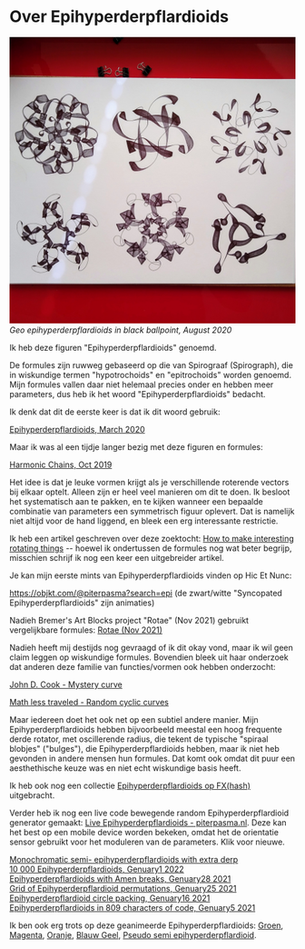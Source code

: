 # Over Epihyperderpflardioids

![Geo epihyperderpflardioids in black ballpoint, August 2020](epi-red-plot.jpg)
*Geo epihyperderpflardioids in black ballpoint, August 2020*

Ik heb deze figuren "Epihyperderpflardioids" genoemd. 

De formules zijn ruwweg gebaseerd op die van Spirograaf (Spirograph), die in wiskundige termen "hypotrochoids" en "epitrochoids" worden genoemd. Mijn formules vallen daar niet helemaal precies onder en hebben meer parameters, dus heb ik het woord "Epihyperderpflardioids" bedacht.

Ik denk dat dit de eerste keer is dat ik dit woord gebruik:

[Epihyperderpflardioids, March 2020](https://www.instagram.com/p/B-M6rgOHBUV/?img_index=1)

Maar ik was al een tijdje langer bezig met deze figuren en formules:

[Harmonic Chains, Oct 2019](https://www.instagram.com/p/B3SJjjvIDHs/?img_index=1)

Het idee is dat je leuke vormen krijgt als je verschillende roterende vectors bij elkaar optelt. Alleen zijn er heel veel manieren om dit te doen. Ik besloot het systematisch aan te pakken, en te kijken wanneer een bepaalde combinatie van parameters een symmetrisch figuur oplevert. Dat is namelijk niet altijd voor de hand liggend, en bleek een erg interessante restrictie.

Ik heb een artikel geschreven over deze zoektocht: [How to make interesting rotating things](rotating) -- hoewel ik ondertussen de formules nog wat beter begrijp, misschien schrijf ik nog een keer een uitgebreider artikel.

Je kan mijn eerste mints van Epihyperderpflardioids vinden op Hic Et Nunc:

https://objkt.com/@piterpasma?search=epi (de zwart/witte "Syncopated Epihyperderpflardioids" zijn animaties)

Nadieh Bremer's Art Blocks project "Rotae" (Nov 2021) gebruikt vergelijkbare formules: [Rotae (Nov 2021)](https://www.artblocks.io/legacy/collections/presents/projects/0xa7d8d9ef8d8ce8992df33d8b8cf4aebabd5bd270/194)

Nadieh heeft mij destijds nog gevraagd of ik dit okay vond, maar ik wil geen claim leggen op wiskundige formules. Bovendien bleek uit haar onderzoek dat anderen deze familie van functies/vormen ook hebben onderzocht: 

[John D. Cook - Mystery curve](https://www.johndcook.com/blog/2015/06/03/mystery-curve/)

[Math less traveled - Random cyclic curves](https://mathlesstraveled.com/2015/06/04/random-cyclic-curves-5/)

Maar iedereen doet het ook net op een subtiel andere manier. Mijn Epihyperderpflardioids hebben bijvoorbeeld meestal een hoog frequente derde rotator, met oscillerende radius, die tekent de typische "spiraal blobjes" ("bulges"), die Epihyperderpflardioids hebben, maar ik niet heb gevonden in andere mensen hun formules. Dat komt ook omdat dit puur een aesthethische keuze was en niet echt wiskundige basis heeft.

Ik heb ook nog een collectie [Epihyperderpflardioids op FX(hash)](https://www.fxhash.xyz/generative/slug/epihyperderpflardioids) uitgebracht.

Verder heb ik nog een live code bewegende random Epihyperderpflardioid generator gemaakt: [Live Epihyperderpflardioids - piterpasma.nl](https://piterpasma.nl/epihyperderpflardioids/). Deze kan het best op een mobile device worden bekeken, omdat het de orientatie sensor gebruikt voor het moduleren van de parameters. Klik voor nieuwe.

[Monochromatic semi- epihyperderpflardioids with extra derp](https://www.instagram.com/p/B-9jsCpH15G/?img_index=2)  
[10 000 Epihyperderpflardioids, Genuary1 2022](https://www.instagram.com/p/CYMe-n2NQWa/?img_index=1)  
[Epihyperderpflardioids with Amen breaks, Genuary28 2021](https://piterpasma.nl/gen28/)  
[Grid of Epihyperderpflardioid permutations, Genuary25 2021](https://www.instagram.com/p/CKhIKg2nqYT/)  
[Epihyperderpflardioid circle packing, Genuary16 2021](https://www.instagram.com/p/CKIDWjAn8Bx/?img_index=1)  
[Epihyperderpflardioids in 809 characters of code, Genuary5 2021](https://piterpasma.nl/gen5/)  

Ik ben ook erg trots op deze geanimeerde Epihyperderpflardioids: [Groen](https://www.instagram.com/p/CBqQjU2HqTt/), [Magenta](https://www.instagram.com/p/CBn5kr4nGtI/), [Oranje](https://www.instagram.com/p/CBst6pwnHjG/), [Blauw Geel](https://www.instagram.com/p/CBvtM5Rn2l3/), [Pseudo semi epihyperderpflardioid](https://www.instagram.com/p/CByu9R_HAzM/).



